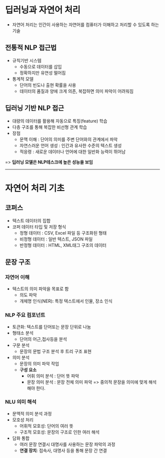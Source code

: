 # 딥러닝과 자연어 처리
- 자연어 처리는 인간이 사용하는 자연어를 컴퓨터가 이해하고 처리할 수 있도록 하는 기술

## 전통적 NLP 접근법
- 규칙기반 시스템
    - 수동으로 데이터를 삽입
    - 정확하지만 유연성 떨어짐
- 통계적 모델
    - 단어의 빈도나 출현 확률을 사용
    - 데이터의 품질과 양에 크게 의존, 복잡하면 의미 파악이 어려워짐

## 딥러닝 기반 NLP 접근
- 대량의 데이터를 활용해 자동으로 특징(feature) 학습
- 다층 구조를 통해 복잡한 비선형 관계 학습
- 장점
    - 문맥 이해 : 단어의 의미를 주변 단어와의 관계에서 파악
    - 자연스러운 언어 생성 : 인간과 유사한 수준의 텍스트 생성
    - 적응령 : 새로운 데이터나 언어에 대한 일반화 능력이 뛰어남

=> **딥러닝 모델은 NLP테스크에 높은 성능을 보임**

---
# 자연어 처리 기초

## 코퍼스
- 텍스트 데이터의 집합
- 코퍼 데이터 타입 및 저장 형식
    - 정형 데이터 : CSV, Excel 파일 등 구조화된 형태
    - 비정형 데이터 : 일반 텍스트, JSON 파일
    - 반정형 데이터 : HTML, XML태그 구조의 데이터

## 문장 구조
### 자연어 이해
- 텍스트의 의미 파악을 목표로 함
    - 의도 파악
    - 개체명 인식(NER): 특정 텍스트에서 인물, 장소 인식
### NLP 주요 컴포넌트
- 토큰화: 텍스트를 단어또는 문장 단위로 나눔
- 형태소 분석
    - 단어의 어근,접사등을 분석
- 구문 분석
    - 문장의 문법 구조 분석 후 트리 구조 표현
- 의미 분석
    - 문장의 의미 파악 작업
    - **구성 요소**
        - 어휘 의미 분석 : 단어 뜻 파악
        - 문장 의미 분석 : 문장 전체 의미 파악
        => 중의적 문장을 의미에 맞게 해석해야 한다.
### NLU 의미 해석
- 문맥적 의미 분석 과정
- 모호성 처리
    - 어휘적 모호성: 단어의 여러 뜻
    - 구조적 모호성: 문장의 구조로 인한 여러 해석
- 담화 통합
    - 여러 문장 연결시 대명사를 사용하는 문장 파악의 과정
    - **연결 장치**: 접속사, 대명사 등을 통해 문장 간 연결

